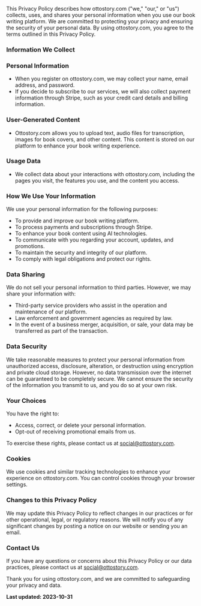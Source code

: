 This Privacy Policy describes how ottostory.com ("we," "our," or "us") collects, uses, and shares your personal information when you use our book writing platform. We are committed to protecting your privacy and ensuring the security of your personal data. By using ottostory.com, you agree to the terms outlined in this Privacy Policy.

### Information We Collect

### Personal Information
- When you register on ottostory.com, we may collect your name, email address, and password.
- If you decide to subscribe to our services, we will also collect payment information through Stripe, such as your credit card details and billing information.

### User-Generated Content
- Ottostory.com allows you to upload text, audio files for transcription, images for book covers, and other content. This content is stored on our platform to enhance your book writing experience.

### Usage Data
- We collect data about your interactions with ottostory.com, including the pages you visit, the features you use, and the content you access.

### How We Use Your Information

We use your personal information for the following purposes:

- To provide and improve our book writing platform.
- To process payments and subscriptions through Stripe.
- To enhance your book content using AI technologies.
- To communicate with you regarding your account, updates, and promotions.
- To maintain the security and integrity of our platform.
- To comply with legal obligations and protect our rights.

### Data Sharing

We do not sell your personal information to third parties. However, we may share your information with:

- Third-party service providers who assist in the operation and maintenance of our platform.
- Law enforcement and government agencies as required by law.
- In the event of a business merger, acquisition, or sale, your data may be transferred as part of the transaction.

### Data Security

We take reasonable measures to protect your personal information from unauthorized access, disclosure, alteration, or destruction using encryption and private cloud storage. However, no data transmission over the internet can be guaranteed to be completely secure. We cannot ensure the security of the information you transmit to us, and you do so at your own risk.

### Your Choices

You have the right to:
- Access, correct, or delete your personal information.
- Opt-out of receiving promotional emails from us.

To exercise these rights, please contact us at social@ottostory.com.

### Cookies

We use cookies and similar tracking technologies to enhance your experience on ottostory.com. You can control cookies through your browser settings.

### Changes to this Privacy Policy

We may update this Privacy Policy to reflect changes in our practices or for other operational, legal, or regulatory reasons. We will notify you of any significant changes by posting a notice on our website or sending you an email.

### Contact Us

If you have any questions or concerns about this Privacy Policy or our data practices, please contact us at social@ottostory.com.

Thank you for using ottostory.com, and we are committed to safeguarding your privacy and data.

__Last updated: 2023-10-31__
